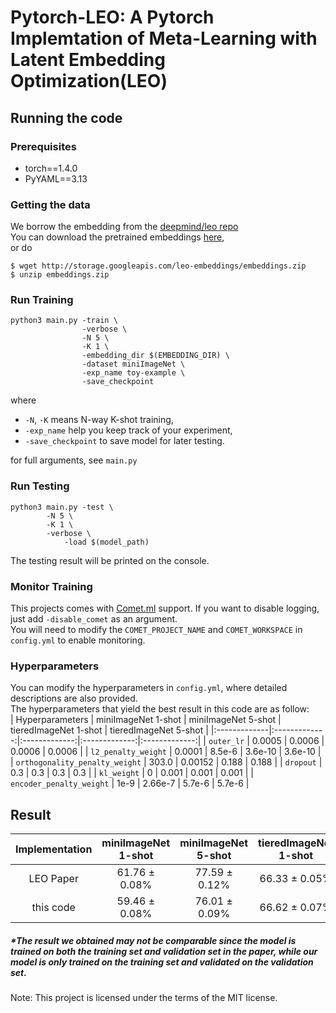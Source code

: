# Pytorch-LEO: A Pytorch Implemtation of Meta-Learning with Latent Embedding Optimization(LEO)

## Running the code
### Prerequisites
* torch==1.4.0
* PyYAML==3.13

### Getting the data
We borrow the embedding from the [deepmind/leo repo](https://github.com/deepmind/leo)  
You can download the pretrained embeddings [here](http://storage.googleapis.com/leo-embeddings/embeddings.zip),   
or do   
```
$ wget http://storage.googleapis.com/leo-embeddings/embeddings.zip
$ unzip embeddings.zip
```

### Run Training 
```
python3 main.py -train \ 
                -verbose \ 
                -N 5 \ 
                -K 1 \ 
                -embedding_dir $(EMBEDDING_DIR) \ 
                -dataset miniImageNet \ 
                -exp_name toy-example \ 
                -save_checkpoint
```                
where
+ `-N`, `-K` means N-way K-shot training,  
+ `-exp_name` help you keep track of your experiment,     
+ `-save_checkpoint` to save model for later testing.

for full arguments, see `main.py`  

### Run Testing
```
python3 main.py -test \
		-N 5 \
		-K 1 \
		-verbose \
    		-load $(model_path) 
```
The testing result will be printed on the console.

### Monitor Training
This projects comes with [Comet.ml](https://www.comet.ml/site/) support. If you want to disable logging, just add `-disable_comet` as an argument.  
You will need to modify the `COMET_PROJECT_NAME` and `COMET_WORKSPACE` in `config.yml` to enable monitoring.

### Hyperparameters
You can modify the hyperparameters in `config.yml`, where detailed descriptions are also provided.  
The hyperparameters that yield the best result in this code are as follow:  
| Hyperparameters | miniImageNet 1-shot | miniImageNet 5-shot | tieredImageNet 1-shot | tieredImageNet 5-shot |
|:-------------|:-------------:|:-------------:|:-------------:|:-------------:| 
| `outer_lr` | 0.0005 | 0.0006 | 0.0006 | 0.0006 |
| `l2_penalty_weight` | 0.0001 | 8.5e-6 | 3.6e-10 | 3.6e-10 |
| `orthogonality_penalty_weight` | 303.0 | 0.00152 | 0.188 | 0.188 |
| `dropout` | 0.3 | 0.3 | 0.3 | 0.3 |
| `kl_weight` | 0 | 0.001 | 0.001 | 0.001 |
| `encoder_penalty_weight` | 1e-9 | 2.66e-7 | 5.7e-6 | 5.7e-6 |


## Result

| Implementation | miniImageNet 1-shot | miniImageNet 5-shot | tieredImageNet 1-shot | tieredImageNet 5-shot |
|:-------------:|:-------------:|:-------------:|:-------------:|:-------------:| 
| LEO Paper | 61.76 ± 0.08% | 77.59 ± 0.12% | 66.33 ± 0.05% | 81.44 ± 0.09% |
| this code | 59.46 ± 0.08% | 76.01 ± 0.09% | 66.62 ± 0.07% | 81.72 ± 0.09% |

##### *The result we obtained may not be comparable since the model is trained on both the training set and validation set in the paper, while our model is only trained on the training set and validated on the validation set.  
  
Note: This project is licensed under the terms of the MIT license.  
